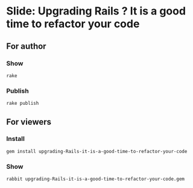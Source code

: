 # Slide: Upgrading Rails ? It is a good time to refactor your code


## For author

### Show

    rake

### Publish

    rake publish

## For viewers

### Install

    gem install upgrading-Rails-it-is-a-good-time-to-refactor-your-code

### Show

    rabbit upgrading-Rails-it-is-a-good-time-to-refactor-your-code.gem

